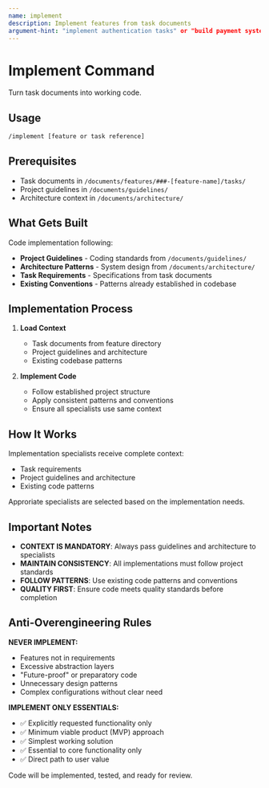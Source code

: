 ```yaml
---
name: implement
description: Implement features from task documents
argument-hint: "implement authentication tasks" or "build payment system"
---
```


# Implement Command

Turn task documents into working code.

## Usage

```bash
/implement [feature or task reference]
```

## Prerequisites

- Task documents in `/documents/features/###-[feature-name]/tasks/`
- Project guidelines in `/documents/guidelines/`
- Architecture context in `/documents/architecture/`

## What Gets Built

Code implementation following:

- **Project Guidelines** - Coding standards from `/documents/guidelines/`
- **Architecture Patterns** - System design from `/documents/architecture/`
- **Task Requirements** - Specifications from task documents
- **Existing Conventions** - Patterns already established in codebase

## Implementation Process

1. **Load Context**
   - Task documents from feature directory
   - Project guidelines and architecture
   - Existing codebase patterns

2. **Implement Code**
   - Follow established project structure
   - Apply consistent patterns and conventions
   - Ensure all specialists use same context

## How It Works

Implementation specialists receive complete context:

- Task requirements
- Project guidelines and architecture
- Existing code patterns

Approriate specialists are selected based on the implementation needs.

## Important Notes

- **CONTEXT IS MANDATORY**: Always pass guidelines and architecture to specialists
- **MAINTAIN CONSISTENCY**: All implementations must follow project standards
- **FOLLOW PATTERNS**: Use existing code patterns and conventions
- **QUALITY FIRST**: Ensure code meets quality standards before completion

## Anti-Overengineering Rules

**NEVER IMPLEMENT:**

- Features not in requirements
- Excessive abstraction layers
- "Future-proof" or preparatory code
- Unnecessary design patterns
- Complex configurations without clear need

**IMPLEMENT ONLY ESSENTIALS:**

- ✅ Explicitly requested functionality only
- ✅ Minimum viable product (MVP) approach
- ✅ Simplest working solution
- ✅ Essential to core functionality only
- ✅ Direct path to user value

Code will be implemented, tested, and ready for review.
